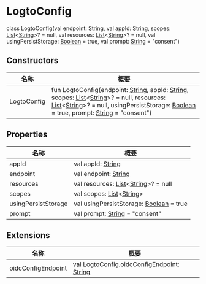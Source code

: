 # LogtoConfig

class LogtoConfig(val endpoint: [String](https://kotlinlang.org/api/latest/jvm/stdlib/kotlin/-string/index.html), val appId: [String](https://kotlinlang.org/api/latest/jvm/stdlib/kotlin/-string/index.html), scopes: [List](https://kotlinlang.org/api/latest/jvm/stdlib/kotlin.collections/-list/index.html)&lt;[String](https://kotlinlang.org/api/latest/jvm/stdlib/kotlin/-string/index.html)&gt;? = null, val resources: [List](https://kotlinlang.org/api/latest/jvm/stdlib/kotlin.collections/-list/index.html)&lt;[String](https://kotlinlang.org/api/latest/jvm/stdlib/kotlin/-string/index.html)&gt;? = null, val usingPersistStorage: [Boolean](https://kotlinlang.org/api/latest/jvm/stdlib/kotlin/-boolean/index.html) = true, val prompt: [String](https://kotlinlang.org/api/latest/jvm/stdlib/kotlin/-string/index.html) = "consent")

## Constructors

| 名称        | 概要                                                                                                                                                                                                                                                                                                                                                                                                                                                                                                                                                                                                                                                                                                                                                                                                                              |
| ----------- | --------------------------------------------------------------------------------------------------------------------------------------------------------------------------------------------------------------------------------------------------------------------------------------------------------------------------------------------------------------------------------------------------------------------------------------------------------------------------------------------------------------------------------------------------------------------------------------------------------------------------------------------------------------------------------------------------------------------------------------------------------------------------------------------------------------------------------- |
| LogtoConfig | fun LogtoConfig(endpoint: [String](https://kotlinlang.org/api/latest/jvm/stdlib/kotlin/-string/index.html), appId: [String](https://kotlinlang.org/api/latest/jvm/stdlib/kotlin/-string/index.html), scopes: [List](https://kotlinlang.org/api/latest/jvm/stdlib/kotlin.collections/-list/index.html)&lt;[String](https://kotlinlang.org/api/latest/jvm/stdlib/kotlin/-string/index.html)&gt;? = null, resources: [List](https://kotlinlang.org/api/latest/jvm/stdlib/kotlin.collections/-list/index.html)&lt;[String](https://kotlinlang.org/api/latest/jvm/stdlib/kotlin/-string/index.html)&gt;? = null, usingPersistStorage: [Boolean](https://kotlinlang.org/api/latest/jvm/stdlib/kotlin/-boolean/index.html) = true, prompt: [String](https://kotlinlang.org/api/latest/jvm/stdlib/kotlin/-string/index.html) = "consent") |

## Properties

| 名称                | 概要                                                                                                                                                                                                    |
| ------------------- | ------------------------------------------------------------------------------------------------------------------------------------------------------------------------------------------------------- |
| appId               | val appId: [String](https://kotlinlang.org/api/latest/jvm/stdlib/kotlin/-string/index.html)                                                                                                             |
| endpoint            | val endpoint: [String](https://kotlinlang.org/api/latest/jvm/stdlib/kotlin/-string/index.html)                                                                                                          |
| resources           | val resources: [List](https://kotlinlang.org/api/latest/jvm/stdlib/kotlin.collections/-list/index.html)&lt;[String](https://kotlinlang.org/api/latest/jvm/stdlib/kotlin/-string/index.html)&gt;? = null |
| scopes              | val scopes: [List](https://kotlinlang.org/api/latest/jvm/stdlib/kotlin.collections/-list/index.html)&lt;[String](https://kotlinlang.org/api/latest/jvm/stdlib/kotlin/-string/index.html)&gt;            |
| usingPersistStorage | val usingPersistStorage: [Boolean](https://kotlinlang.org/api/latest/jvm/stdlib/kotlin/-boolean/index.html) = true                                                                                      |
| prompt              | val prompt: [String](https://kotlinlang.org/api/latest/jvm/stdlib/kotlin/-string/index.html) = "consent"                                                                                                |

## Extensions

| 名称               | 概要                                                                                                                 |
| ------------------ | -------------------------------------------------------------------------------------------------------------------- |
| oidcConfigEndpoint | val LogtoConfig.oidcConfigEndpoint: [String](https://kotlinlang.org/api/latest/jvm/stdlib/kotlin/-string/index.html) |
